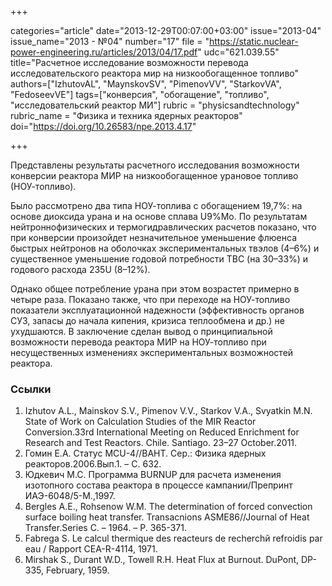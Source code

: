 +++

categories="article"
date="2013-12-29T00:07:00+03:00"
issue="2013-04"
issue_name="2013 - №04"
number="17"
file = "https://static.nuclear-power-engineering.ru/articles/2013/04/17.pdf"
udc="621.039.55"
title="Расчетное исследование возможности перевода исследовательского реактора мир на низкообогащенное топливо"
authors=["IzhutovAL", "MaynskovSV", "PimenovVV", "StarkovVA", "FedoseevVE"]
tags=["конверсия", "обогащение", "топливо", "исследовательский реактор МИ"]
rubric = "physicsandtechnology"
rubric_name = "Физика и техника ядерных реакторов"
doi="https://doi.org/10.26583/npe.2013.4.17"

+++

Представлены результаты расчетного исследования возможности конверсии реактора МИР на низкообогащенное урановое топливо (НОУ-топливо).

Было рассмотрено два типа НОУ-топлива с обогащением 19,7%: на основе диоксида урана и на основе сплава U9%Mo. По результатам нейтроннофизических и термогидравлических расчетов показано, что при конверсии произойдет незначительное уменьшение флюенса быстрых нейтронов на оболочках экспериментальных твэлов (4–6%) и существенное уменьшение годовой потребности ТВС (на 30–33%) и годового расхода 235U (8–12%).

Однако общее потребление урана при этом возрастет примерно в четыре раза. Показано также, что при переходе на НОУ-топливо показатели эксплуатационной надежности (эффективность органов СУЗ, запасы до начала кипения, кризиса теплообмена и др.) не ухудшаются. В заключение сделан вывод о принципиальной возможности перевода реактора МИР на НОУ-топливо при несущественных изменениях экспериментальных возможностей реактора.

### Ссылки

1. Izhutov A.L., Mainskov S.V., Pimenov V.V., Starkov V.A., Svyatkin M.N. State of Work on Calculation Studies of the MIR Reactor Conversion.33rd International Meeting on Reduced Enrichment for Research and Test Reactors. Chile. Santiago. 23–27 October.2011.
2. Гомин Е.А. Статус MCU-4//ВАНТ. Сер.: Физика ядерных реакторов.2006.Вып.1. – С. 632.
3. Юдкевич М.С. Программа BURNUP для расчета изменения изотопного состава реактора в процессе кампании/Препринт ИАЭ-6048/5-М.,1997.
4. Bergles A.E., Rohsenow W.M. The determination of forced convection surface boiling heat transfer. Transacnions ASME86//Journal of Heat Transfer.Series C. – 1964. – Р. 365-371.
5. Fabrega S. Le calcul thermique des reacteurs de recherchй refroidis par eau / Rapport CEA-R-4114, 1971.
6. Mirshak S., Durant W.D., Towell R.H. Heat Flux at Burnout. DuPont, DP-335, February, 1959.